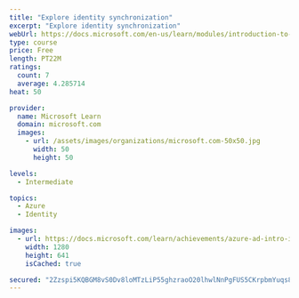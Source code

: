 ```yaml
---
title: "Explore identity synchronization"
excerpt: "Explore identity synchronization"
webUrl: https://docs.microsoft.com/en-us/learn/modules/introduction-to-identity-synchronization/
type: course
price: Free
length: PT22M
ratings:
  count: 7
  average: 4.285714
heat: 50

provider:
  name: Microsoft Learn
  domain: microsoft.com
  images:
    - url: /assets/images/organizations/microsoft.com-50x50.jpg
      width: 50
      height: 50

levels:
  - Intermediate

topics:
  - Azure
  - Identity

images:
  - url: https://docs.microsoft.com/learn/achievements/azure-ad-intro-identity-synchronization-social.png
    width: 1280
    height: 641
    isCached: true

secured: "2Zzspi5KQBGM8vS0Dv8loMTzLiP55ghzraoO20lhwlNnPgFUS5CKrpbmYuqs83rbWJi/EXFruSiWnbqw44ZRPdaiG+B+/nLA6ITuZFh7UiqPerqFyWjzVFja89DXOs0uHSYmf7npsi7pzzvDec+mOAmHhb3FDXMBL2qSVRvuZtSlMNe2VBCDrmCs93g3dRtPNicOWUSB2uwZPsDWkUSF5phQ3J0IuDBAKfSOVSIwI2v1ELchSGskZe9Pn3qU3HtVRXI+YVI663HZvwsqJIQ8xKoTPerfxtlDpniLsqRpxq9AYUP2vZH9mbN9USGAa5SaeE0gy2UOwVqN5blsEUOc5ZHf41nVL+6ar4MUtozcVVzw7excg46JExwPt4CJ7LjJkBcFFHJRJ4TGms8QIZ/1qX6s2IA82l8p2ViY9+yFrG4=;cXdebY4liQgiloZf1V1DOQ=="
---
```


